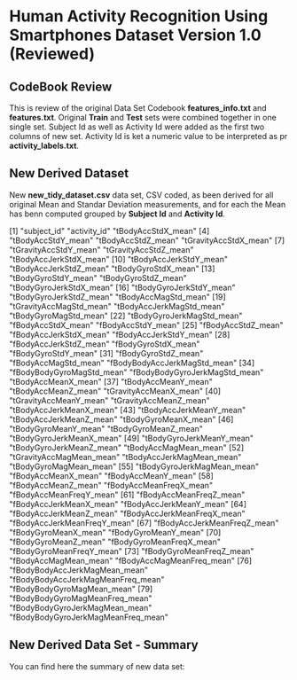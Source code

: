 Human Activity Recognition Using Smartphones Dataset Version 1.0 (Reviewed)
================

CodeBook Review
---------------

This is review of the original Data Set Codebook **features\_info.txt** and **features.txt**. Original **Train** and **Test** sets were combined together in one single set. Subject Id as well as Activity Id were added as the first two columns of new set. Activity Id is ket a numeric value to be interpreted as pr **activity\_labels.txt**.

New Derived Dataset
-------------------

New **new\_tidy\_dataset.csv** data set, CSV coded, as been derived for all original Mean and Standar Deviation measurements, and for each the Mean has benn computed grouped by **Subject Id** and **Activity Id**.

\[1\] "subject\_id" "activity\_id" "tBodyAccStdX\_mean"
\[4\] "tBodyAccStdY\_mean" "tBodyAccStdZ\_mean" "tGravityAccStdX\_mean"
\[7\] "tGravityAccStdY\_mean" "tGravityAccStdZ\_mean" "tBodyAccJerkStdX\_mean"
\[10\] "tBodyAccJerkStdY\_mean" "tBodyAccJerkStdZ\_mean" "tBodyGyroStdX\_mean"
\[13\] "tBodyGyroStdY\_mean" "tBodyGyroStdZ\_mean" "tBodyGyroJerkStdX\_mean"
\[16\] "tBodyGyroJerkStdY\_mean" "tBodyGyroJerkStdZ\_mean" "tBodyAccMagStd\_mean"
\[19\] "tGravityAccMagStd\_mean" "tBodyAccJerkMagStd\_mean" "tBodyGyroMagStd\_mean"
\[22\] "tBodyGyroJerkMagStd\_mean" "fBodyAccStdX\_mean" "fBodyAccStdY\_mean"
\[25\] "fBodyAccStdZ\_mean" "fBodyAccJerkStdX\_mean" "fBodyAccJerkStdY\_mean"
\[28\] "fBodyAccJerkStdZ\_mean" "fBodyGyroStdX\_mean" "fBodyGyroStdY\_mean"
\[31\] "fBodyGyroStdZ\_mean" "fBodyAccMagStd\_mean" "fBodyBodyAccJerkMagStd\_mean"
\[34\] "fBodyBodyGyroMagStd\_mean" "fBodyBodyGyroJerkMagStd\_mean" "tBodyAccMeanX\_mean"
\[37\] "tBodyAccMeanY\_mean" "tBodyAccMeanZ\_mean" "tGravityAccMeanX\_mean"
\[40\] "tGravityAccMeanY\_mean" "tGravityAccMeanZ\_mean" "tBodyAccJerkMeanX\_mean"
\[43\] "tBodyAccJerkMeanY\_mean" "tBodyAccJerkMeanZ\_mean" "tBodyGyroMeanX\_mean"
\[46\] "tBodyGyroMeanY\_mean" "tBodyGyroMeanZ\_mean" "tBodyGyroJerkMeanX\_mean"
\[49\] "tBodyGyroJerkMeanY\_mean" "tBodyGyroJerkMeanZ\_mean" "tBodyAccMagMean\_mean"
\[52\] "tGravityAccMagMean\_mean" "tBodyAccJerkMagMean\_mean" "tBodyGyroMagMean\_mean"
\[55\] "tBodyGyroJerkMagMean\_mean" "fBodyAccMeanX\_mean" "fBodyAccMeanY\_mean"
\[58\] "fBodyAccMeanZ\_mean" "fBodyAccMeanFreqX\_mean" "fBodyAccMeanFreqY\_mean"
\[61\] "fBodyAccMeanFreqZ\_mean" "fBodyAccJerkMeanX\_mean" "fBodyAccJerkMeanY\_mean"
\[64\] "fBodyAccJerkMeanZ\_mean" "fBodyAccJerkMeanFreqX\_mean" "fBodyAccJerkMeanFreqY\_mean"
\[67\] "fBodyAccJerkMeanFreqZ\_mean" "fBodyGyroMeanX\_mean" "fBodyGyroMeanY\_mean"
\[70\] "fBodyGyroMeanZ\_mean" "fBodyGyroMeanFreqX\_mean" "fBodyGyroMeanFreqY\_mean"
\[73\] "fBodyGyroMeanFreqZ\_mean" "fBodyAccMagMean\_mean" "fBodyAccMagMeanFreq\_mean"
\[76\] "fBodyBodyAccJerkMagMean\_mean" "fBodyBodyAccJerkMagMeanFreq\_mean" "fBodyBodyGyroMagMean\_mean"
\[79\] "fBodyBodyGyroMagMeanFreq\_mean" "fBodyBodyGyroJerkMagMean\_mean" "fBodyBodyGyroJerkMagMeanFreq\_mean"

New Derived Data Set - Summary
------------------------------

You can find here the summary of new data set:
